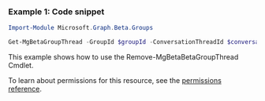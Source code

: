 ### Example 1: Code snippet

```powershellImport-Module Microsoft.Graph.Beta.Groups

Get-MgBetaGroupThread -GroupId $groupId -ConversationThreadId $conversationThreadId
```
This example shows how to use the Remove-MgBetaBetaGroupThread Cmdlet.
To learn about permissions for this resource, see the [permissions reference](/graph/permissions-reference).

